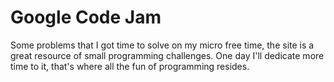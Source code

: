 # Google Code Jam

Some problems that I got time to solve on my micro free time, the site is a great resource of small programming challenges. One day I'll dedicate more time to it, that's where all the fun of programming resides.